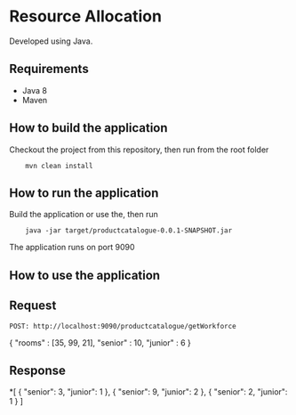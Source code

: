 # Resource Allocation

Developed using Java.

## Requirements
* Java 8
* Maven

## How to build the application
Checkout the project from this repository, then run from the root folder
```
    mvn clean install
```

## How to run the application
Build the application or use the, then run
```
    java -jar target/productcatalogue-0.0.1-SNAPSHOT.jar
```
The application runs on port 9090


## How to use the application

## Request
```
POST: http://localhost:9090/productcatalogue/getWorkforce
```
{
	"rooms" : [35, 99, 21],
	"senior" : 10,
	"junior" : 6
}

## Response

*[
    {
        "senior": 3,
        "junior": 1
    },
    {
        "senior": 9,
        "junior": 2
    },
    {
        "senior": 2,
        "junior": 1
    }
]

